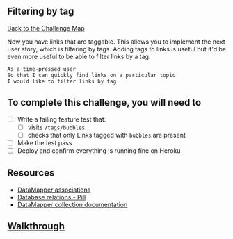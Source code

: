 ## Filtering by tag

[Back to the Challenge Map](00_challenge_map.md)

Now you have links that are taggable. This allows you to implement the next user story, which is filtering by tags. Adding tags to links is useful but it'd be even more useful to be able to filter links by a tag.

```
As a time-pressed user
So that I can quickly find links on a particular topic
I would like to filter links by tag
```

## To complete this challenge, you will need to

- [ ] Write a failing feature test that:
  - [ ] visits `/tags/bubbles`
  - [ ] checks that only Links tagged with `bubbles` are present
- [ ] Make the test pass
- [ ] Deploy and confirm everything is running fine on Heroku

## Resources

* [DataMapper associations](http://datamapper.org/docs/associations.html)
* [Database relations - Pill](https://github.com/makersacademy/course/blob/master/pills/db_relationships.md)
* [DataMapper collection documentation](http://www.rubydoc.info/github/datamapper/dm-core/master/DataMapper/Collection)

## [Walkthrough](walkthroughs/16.md)
